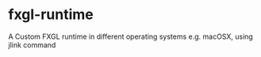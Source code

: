# fxgl-runtime
A Custom FXGL runtime in different operating systems e.g. macOSX, using jlink command
